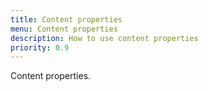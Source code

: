 ```yaml
---
title: Content properties
menu: Content properties
description: How to use content properties
priority: 0.9
---
```


Content properties.
